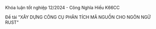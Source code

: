 Khóa luận tốt nghiệp 12/2024 - Công Nghĩa Hiếu K66CC

Đề tài "XÂY DỰNG CÔNG CỤ PHÂN TÍCH MÃ NGUỒN CHO NGÔN NGỮ RUST"
